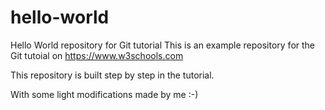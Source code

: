 # hello-world
Hello World repository for Git tutorial
This is an example repository for the Git tutoial on https://www.w3schools.com

This repository is built step by step in the tutorial. 

With some light modifications made by me :-)
